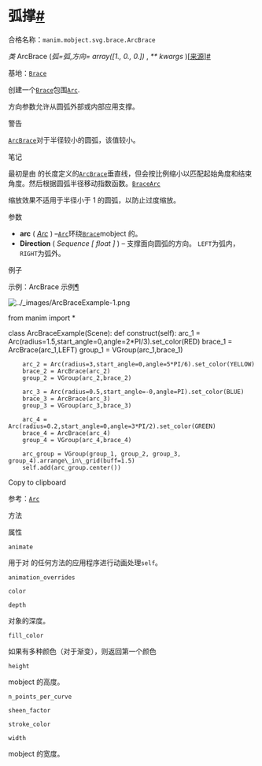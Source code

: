 # 弧撑[#](#arcbrace "此标题的固定链接")

合格名称：`manim.mobject.svg.brace.ArcBrace`

_类_ ArcBrace (_弧=弧_,_方向= array(\[1., 0., 0.\])_ , _\*\* kwargs_ )[\[来源\]](../_modules/manim/mobject/svg/brace.html#ArcBrace)[#](#manim.mobject.svg.brace.ArcBrace "此定义的固定链接")

基地：[`Brace`](manim.mobject.svg.brace.Brace.html#manim.mobject.svg.brace.Brace "manim.mobject.svg.brace.Brace")

创建一个[`Brace`](manim.mobject.svg.brace.Brace.html#manim.mobject.svg.brace.Brace "manim.mobject.svg.brace.Brace")包围[`Arc`](manim.mobject.geometry.arc.Arc.html#manim.mobject.geometry.arc.Arc "manim.mobject.geometry.arc.Arc").

方向参数允许从圆弧外部或内部应用支撑。

警告

[`ArcBrace`](#manim.mobject.svg.brace.ArcBrace "manim.mobject.svg.brace.ArcBrace")对于半径较小的圆弧，该值较小。

笔记

最初是由 的长度定义的[`ArcBrace`](#manim.mobject.svg.brace.ArcBrace "manim.mobject.svg.brace.ArcBrace")垂直线，但会按比例缩小以匹配起始角度和结束角度。然后根据圆弧半径移动指数函数。[`Brace`](manim.mobject.svg.brace.Brace.html#manim.mobject.svg.brace.Brace "manim.mobject.svg.brace.Brace")[`Arc`](manim.mobject.geometry.arc.Arc.html#manim.mobject.geometry.arc.Arc "manim.mobject.geometry.arc.Arc")

缩放效果不适用于半径小于 1 的圆弧，以防止过度缩放。

参数

- **arc** ( [_Arc_](manim.mobject.geometry.arc.Arc.html#manim.mobject.geometry.arc.Arc "manim.mobject.geometry.arc.Arc") ) –[`Arc`](manim.mobject.geometry.arc.Arc.html#manim.mobject.geometry.arc.Arc "manim.mobject.geometry.arc.Arc")环绕[`Brace`](manim.mobject.svg.brace.Brace.html#manim.mobject.svg.brace.Brace "manim.mobject.svg.brace.Brace")mobject 的。
- **Direction** ( _Sequence_ _\[_ _float_ _\]_ ) – 支撑面向圆弧的方向。 `LEFT`为弧内，`RIGHT`为弧外。

例子

示例：ArcBrace 示例[¶](#arcbraceexample)

![../_images/ArcBraceExample-1.png](../_images/ArcBraceExample-1.png)

from manim import \*

class ArcBraceExample(Scene):
def construct(self):
arc_1 = Arc(radius=1.5,start_angle=0,angle=2\*PI/3).set_color(RED)
brace_1 = ArcBrace(arc_1,LEFT)
group_1 = VGroup(arc_1,brace_1)

        arc_2 = Arc(radius=3,start_angle=0,angle=5*PI/6).set_color(YELLOW)
        brace_2 = ArcBrace(arc_2)
        group_2 = VGroup(arc_2,brace_2)

        arc_3 = Arc(radius=0.5,start_angle=-0,angle=PI).set_color(BLUE)
        brace_3 = ArcBrace(arc_3)
        group_3 = VGroup(arc_3,brace_3)

        arc_4 = Arc(radius=0.2,start_angle=0,angle=3*PI/2).set_color(GREEN)
        brace_4 = ArcBrace(arc_4)
        group_4 = VGroup(arc_4,brace_4)

        arc_group = VGroup(group_1, group_2, group_3, group_4).arrange\_in\_grid(buff=1.5)
        self.add(arc_group.center())

Copy to clipboard

参考：[`Arc`](manim.mobject.geometry.arc.Arc.html#manim.mobject.geometry.arc.Arc "manim.mobject.geometry.arc.Arc")

方法

属性

`animate`

用于对 的任何方法的应用程序进行动画处理`self`。

`animation_overrides`

`color`

`depth`

对象的深度。

`fill_color`

如果有多种颜色（对于渐变），则返回第一个颜色

`height`

mobject 的高度。

`n_points_per_curve`

`sheen_factor`

`stroke_color`

`width`

mobject 的宽度。
